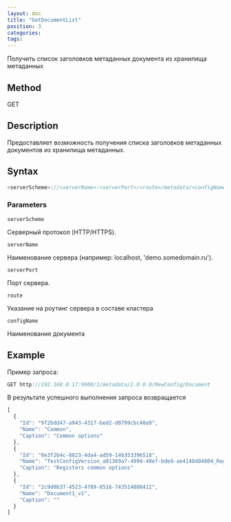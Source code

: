 ```yaml
---
layout: doc
title: "GetDocumentList"
position: 3
categories: 
tags:
---
```


Получить список заголовков метаданных документа из хранилища метаданных

## Method 

GET

## Description
Предоставляет возможность получения списка заголовков метаданных документов из хранилища метаданных.

## Syntax
```js
<serverScheme>://<serverName>:<serverPort>/<route>/metadata/<configName>/document/
```

### Parameters

`serverScheme`

Серверный протокол (HTTP/HTTPS).

`serverName`

Наименование сервера (например: localhost, 'demo.somedomain.ru').

`serverPort`

Порт сервера.

`route` 

Указание на роутинг сервера в составе кластера

`configName`

Наименование документа

## Example

Пример запроса:

```js
GET http://192.168.0.17:9900/1/metadata/2.0.0.0/NewConfig/Document 
```

В результате успешного выполнения запроса возвращается

```js
[
  {
    "Id": "9f2bdd47-a943-4317-bed2-d0799cbc40a9",
    "Name": "Common",
    "Caption": "Common options"
  },
  {
    "Id": "0e3f2b4c-8823-4da4-ad59-14b353396518",
    "Name": "TestConfigVersion_a81369a7-4994-49ef-bde9-ae4148d04804_Registers",
    "Caption": "Registers common options"
  },
  {
    "Id": "2c9d0b37-4523-4789-8516-743514808412",
    "Name": "Document1_v1",
    "Caption": ""
  }
]
```
